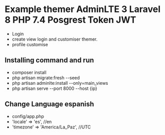 # Example themer AdminLTE 3 Laravel 8 PHP 7.4 Posgrest Token JWT
* Login
* create view login and customiser themer.
* profile customise
## Installing command and run
* composer install
* php artisan migrate:fresh --seed
* php artisan adminlte:install --only=main_views
* php artisan serve --port 8000 --host {ip}
## Change Language espanish
* config/app.php
* 'locale' => 'es',  //en
* 'timezone' => 'America/La_Paz', //UTC


